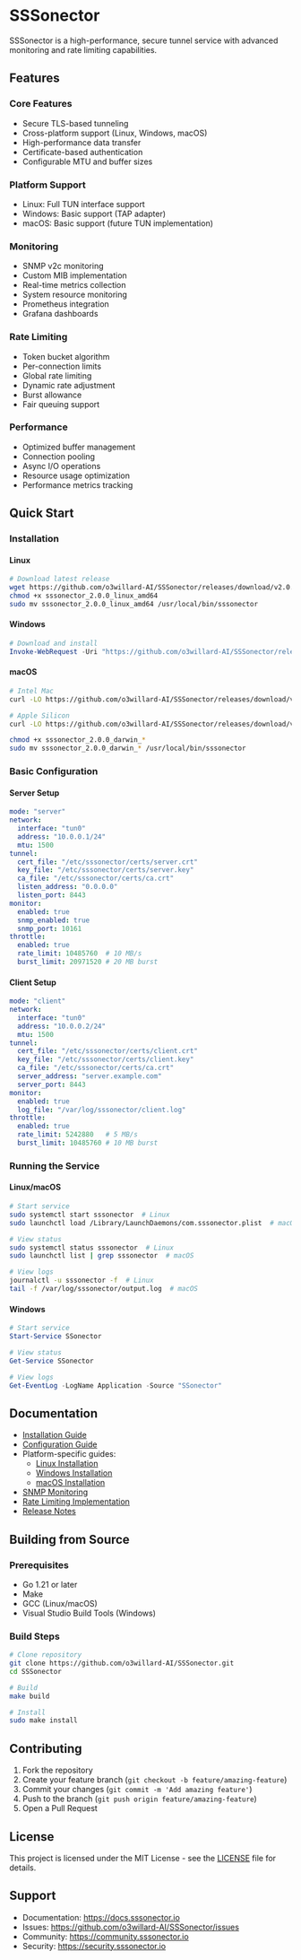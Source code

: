 # SSSonector

SSSonector is a high-performance, secure tunnel service with advanced monitoring and rate limiting capabilities.

## Features

### Core Features
- Secure TLS-based tunneling
- Cross-platform support (Linux, Windows, macOS)
- High-performance data transfer
- Certificate-based authentication
- Configurable MTU and buffer sizes

### Platform Support
- Linux: Full TUN interface support
- Windows: Basic support (TAP adapter)
- macOS: Basic support (future TUN implementation)

### Monitoring
- SNMP v2c monitoring
- Custom MIB implementation
- Real-time metrics collection
- System resource monitoring
- Prometheus integration
- Grafana dashboards

### Rate Limiting
- Token bucket algorithm
- Per-connection limits
- Global rate limiting
- Dynamic rate adjustment
- Burst allowance
- Fair queuing support

### Performance
- Optimized buffer management
- Connection pooling
- Async I/O operations
- Resource usage optimization
- Performance metrics tracking

## Quick Start

### Installation

#### Linux
```bash
# Download latest release
wget https://github.com/o3willard-AI/SSSonector/releases/download/v2.0.0/sssonector_2.0.0_linux_amd64
chmod +x sssonector_2.0.0_linux_amd64
sudo mv sssonector_2.0.0_linux_amd64 /usr/local/bin/sssonector
```

#### Windows
```powershell
# Download and install
Invoke-WebRequest -Uri "https://github.com/o3willard-AI/SSSonector/releases/download/v2.0.0/sssonector_2.0.0_windows_amd64.exe" -OutFile "sssonector.exe"
```

#### macOS
```bash
# Intel Mac
curl -LO https://github.com/o3willard-AI/SSSonector/releases/download/v2.0.0/sssonector_2.0.0_darwin_amd64

# Apple Silicon
curl -LO https://github.com/o3willard-AI/SSSonector/releases/download/v2.0.0/sssonector_2.0.0_darwin_arm64

chmod +x sssonector_2.0.0_darwin_*
sudo mv sssonector_2.0.0_darwin_* /usr/local/bin/sssonector
```

### Basic Configuration

#### Server Setup
```yaml
mode: "server"
network:
  interface: "tun0"
  address: "10.0.0.1/24"
  mtu: 1500
tunnel:
  cert_file: "/etc/sssonector/certs/server.crt"
  key_file: "/etc/sssonector/certs/server.key"
  ca_file: "/etc/sssonector/certs/ca.crt"
  listen_address: "0.0.0.0"
  listen_port: 8443
monitor:
  enabled: true
  snmp_enabled: true
  snmp_port: 10161
throttle:
  enabled: true
  rate_limit: 10485760  # 10 MB/s
  burst_limit: 20971520 # 20 MB burst
```

#### Client Setup
```yaml
mode: "client"
network:
  interface: "tun0"
  address: "10.0.0.2/24"
  mtu: 1500
tunnel:
  cert_file: "/etc/sssonector/certs/client.crt"
  key_file: "/etc/sssonector/certs/client.key"
  ca_file: "/etc/sssonector/certs/ca.crt"
  server_address: "server.example.com"
  server_port: 8443
monitor:
  enabled: true
  log_file: "/var/log/sssonector/client.log"
throttle:
  enabled: true
  rate_limit: 5242880   # 5 MB/s
  burst_limit: 10485760 # 10 MB burst
```

### Running the Service

#### Linux/macOS
```bash
# Start service
sudo systemctl start sssonector  # Linux
sudo launchctl load /Library/LaunchDaemons/com.sssonector.plist  # macOS

# View status
sudo systemctl status sssonector  # Linux
sudo launchctl list | grep sssonector  # macOS

# View logs
journalctl -u sssonector -f  # Linux
tail -f /var/log/sssonector/output.log  # macOS
```

#### Windows
```powershell
# Start service
Start-Service SSonector

# View status
Get-Service SSonector

# View logs
Get-EventLog -LogName Application -Source "SSonector"
```

## Documentation

- [Installation Guide](docs/installation.md)
- [Configuration Guide](docs/configuration_guide.md)
- Platform-specific guides:
  - [Linux Installation](docs/linux_install.md)
  - [Windows Installation](docs/windows_install.md)
  - [macOS Installation](docs/macos_install.md)
- [SNMP Monitoring](docs/snmp_monitoring.md)
- [Rate Limiting Implementation](docs/rate_limiting_implementation.md)
- [Release Notes](docs/RELEASE_NOTES.md)

## Building from Source

### Prerequisites
- Go 1.21 or later
- Make
- GCC (Linux/macOS)
- Visual Studio Build Tools (Windows)

### Build Steps
```bash
# Clone repository
git clone https://github.com/o3willard-AI/SSSonector.git
cd SSSonector

# Build
make build

# Install
sudo make install
```

## Contributing

1. Fork the repository
2. Create your feature branch (`git checkout -b feature/amazing-feature`)
3. Commit your changes (`git commit -m 'Add amazing feature'`)
4. Push to the branch (`git push origin feature/amazing-feature`)
5. Open a Pull Request

## License

This project is licensed under the MIT License - see the [LICENSE](LICENSE) file for details.

## Support

- Documentation: https://docs.sssonector.io
- Issues: https://github.com/o3willard-AI/SSSonector/issues
- Community: https://community.sssonector.io
- Security: https://security.sssonector.io
